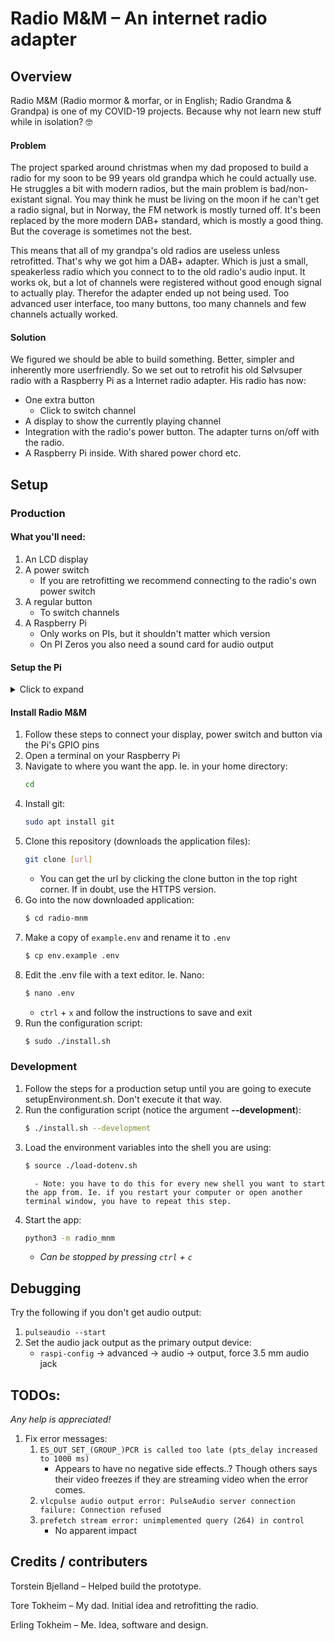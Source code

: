 # Radio M&M – An internet radio adapter

## Overview
Radio M&M (Radio mormor & morfar, or in English; Radio Grandma & Grandpa) is one of my COVID-19 projects. Because why not learn new stuff while in isolation? 🤓

#### Problem
The project sparked around christmas when my dad proposed to build a radio for my soon to be 99 years old grandpa which he could actually use. He struggles a bit with modern radios, but the main problem is bad/non-existant signal. You may think he must be living on the moon if he can't get a radio signal, but in Norway, the FM network is mostly turned off. It's been replaced by the more modern DAB+ standard, which is mostly a good thing. But the coverage is sometimes not the best.

This means that all of my grandpa's old radios are useless unless retrofitted. That's why we got him a DAB+ adapter. Which is just a small, speakerless radio which you connect to to the old radio's audio input. It works ok, but a lot of channels were registered without good enough signal to actually play. Therefor the adapter ended up not being used. Too advanced user interface, too many buttons, too many channels and few channels actually worked.

#### Solution
We figured we should be able to build something. Better, simpler and inherently more userfriendly. So we set out to retrofit his old Sølvsuper radio with a Raspberry Pi as a Internet radio adapter. His radio has now:
   - One extra button
      - Click to switch channel
   - A display to show the currently playing channel
   - Integration with the radio's power button. The adapter turns on/off with the radio.
   - A Raspberry Pi inside. With shared power chord etc.

## Setup
### Production
#### What you'll need:
   1. An LCD display
   2. A power switch
      - If you are retrofitting we recommend connecting to the radio's own power switch
   3. A regular button
      - To switch channels
   4. A Raspberry Pi
      - Only works on PIs, but it shouldn't matter which version
      - On PI Zeros you also need a sound card for audio output

#### Setup the Pi
<details>
   <summary>Click to expand</summary>
   
   1. Download any version of Raspbian Buster
      - We recommend the Lite version
      - Should work with any Linux distribution, but this is not tested at all. If you do, you might have to edit the `install.sh` script, but otherwise it should run fine.
   2. Follow their [installation guide](https://www.raspberrypi.org/documentation/installation/installing-images/README.md), but **do not boot it** before reading the next step
   3. (Skip this if you are connecting to the Internet via a cable). If you don't want to connect an external display to setup WIFI, follow these steps to make the PI automatically connect to your local network after starting up:
      1. Open the `boot` partition on the newly formatted SD-card
      2. Create a new file named: `wpa_supplicant.conf`.
      3. Open this file in any editor and add the following:
         ```
         country=NO # Your 2-digit country code
         network={
            ssid="YOUR_NETWORK_NAME"
            psk="YOUR_PASSWORD"
         }
         ```
         - Note: for unsecured networks, replace `psk="YOUR_PASSWORD` with `key_mgmt=NONE`
   4. Enable ssh:
      1. Also in the `boot` partition on the Raspbian sd-card
      2. Create a new file named: `ssh`
         - Note that the file shouldn't have any file extension or content.
   5. Boot the PI and wait for it to start (about 2 minutes)
   6. Get the IP-address of the PI:
      - Option one:
         1. Open a terminal
            - Windows:
               1. Open CMD or PowerShell
            - Linux:
               1. `ctrl` + `alt` + `t`
         2. Type the following:
            ```sh
            ping raspberrypi.local
            ```
               - Press `ctrl` + `c` to stop pinging.
         3. If you get a reply, the output should contain your PI's IP. Copy it.
      - Option two:
         1. Open your router's administration page and look for the pi in it's device list.
            - Note that not all routers supports this
   7. Open a terminal
      - Windows:
         1. PowerShell, not CMD
      - Linux:
         1. `ctrl` + `alt` + `t`
   8. Type the following:
      ```sh
      ssh pi@[ip address]
      ```
      - Hit enter and type your password (probably `raspberry`)
   
You should now be connected to the Raspberry and can proceed to the next section on how to install the actual application!
</details>   

#### Install Radio M&M
   1. Follow these steps to connect your display, power switch and button via the Pi's GPIO pins
   2. Open a terminal on your Raspberry Pi
   3. Navigate to where you want the app. Ie. in your home directory:
      ```bash
      cd
      ```
   4. Install git:
      ```bash
      sudo apt install git
      ```
   5. Clone this repository (downloads the application files):
      ```bash
      git clone [url]
      ```
         - You can get the url by clicking the clone button in the top right corner. If in doubt, use the HTTPS version.
   6. Go into the now downloaded application:
      ```bash
      $ cd radio-mnm
      ```
   7. Make a copy of `example.env` and rename it to `.env`
      ```bash
      $ cp env.example .env
      ```
   8. Edit the .env file with a text editor. Ie. Nano:
      ```bash
      $ nano .env
      ```
         - `ctrl` + `x` and follow the instructions to save and exit
   9. Run the configuration script:
      ```bash
      $ sudo ./install.sh
      ```

### Development

   1. Follow the steps for a production setup until you are going to execute  setupEnvironment.sh. Don't execute it that way.
   2. Run the configuration script (notice the argument **--development**):
         ```bash
         $ ./install.sh --development
         ```
   3. Load the environment variables into the shell you are using:
         ```bash
         $ source ./load-dotenv.sh
         ```
            - Note: you have to do this for every new shell you want to start the app from. Ie. if you restart your computer or open another terminal window, you have to repeat this step.
   4. Start the app:
      ```bash
      python3 -m radio_mnm
      ```
      - _Can be stopped by pressing `ctrl` + `c`_


## Debugging
Try the following if you don't get audio output:
 1. `pulseaudio --start`
 2. Set the audio jack output as the primary output device:
    - `raspi-config` -> advanced -> audio -> output, force 3.5 mm audio jack

## TODOs:

_Any help is appreciated!_

   1. Fix error messages:
      1. `ES_OUT_SET_(GROUP_)PCR is called too late (pts_delay increased to 1000 ms)`
         - Appears to have no negative side effects..? Though others says their video freezes if they are streaming video when the error comes.
      2. `vlcpulse audio output error: PulseAudio server connection failure: Connection refused`
      3. `prefetch stream error: unimplemented query (264) in control`
         - No apparent impact

## Credits / contributers
Torstein Bjelland – Helped build the prototype.

Tore Tokheim – My dad. Initial idea and retrofitting the radio.

Erling Tokheim – Me. Idea, software and design.